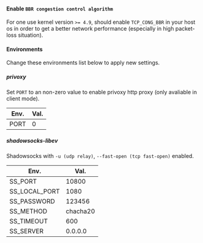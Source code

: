 

#### Enable `BBR congestion control algorithm`
For one use kernel version `>= 4.9`, should enable `TCP_CONG_BBR` in your host os in order to get a better network performance (especially in high packet-loss situation).


#### Environments
Change these environments list below to apply new settings.

##### privoxy
Set `PORT` to an non-zero value to enable privoxy http proxy (only avaliable in client mode).

Env.         | Val.
-------------|--------
PORT         | 0

##### shadowsocks-libev
Shadowsocks with `-u (udp relay)`, `--fast-open (tcp fast-open)` enabled.

Env.         | Val.
-------------|--------
SS_PORT      |10800
SS_LOCAL_PORT|1080
SS_PASSWORD  |123456
SS_METHOD    |chacha20
SS_TIMEOUT   |600
SS_SERVER    |0.0.0.0

